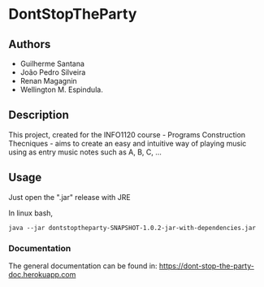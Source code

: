 # DontStopTheParty

## Authors
- Guilherme Santana 
- João Pedro Silveira
- Renan Magagnin
- Wellington M. Espindula.

## Description
This project, created for the INFO1120 course - Programs Construction Thecniques - aims to create an easy and intuitive way of playing music using as entry music notes such as A, B, C, ...

## Usage
Just open the ".jar" release with JRE

In linux bash,
```
java --jar dontstoptheparty-SNAPSHOT-1.0.2-jar-with-dependencies.jar
```

### Documentation
The general documentation can be found in: 
https://dont-stop-the-party-doc.herokuapp.com
